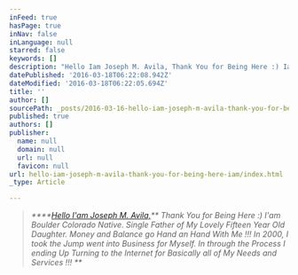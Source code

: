 ```yaml
---
inFeed: true
hasPage: true
inNav: false
inLanguage: null
starred: false
keywords: []
description: "Hello Iam Joseph M. Avila, Thank You for Being Here :) Iam \_Boulder Colorado Native. Single Father of My Lovely Fifteen Year Old Duaghter. Money and Balance go Hand an Hand With Me !!! In 2000, I took the Jump went into Business for Myself. In through the Process I ending Up Turning to the Inernet for Basicaly all of My Needs and Services !!!\_"
datePublished: '2016-03-18T06:22:08.942Z'
dateModified: '2016-03-18T06:22:05.694Z'
title: ''
author: []
sourcePath: _posts/2016-03-16-hello-iam-joseph-m-avila-thank-you-for-being-here-iam.md
published: true
authors: []
publisher:
  name: null
  domain: null
  url: null
  favicon: null
url: hello-iam-joseph-m-avila-thank-you-for-being-here-iam/index.html
_type: Article

---
```

> _****[Hello I'am Joseph M. Avila,][0]** Thank You for Being Here :) I'am  Boulder Colorado Native. Single Father of My Lovely Fifteen Year Old Daughter. Money and Balance go Hand an Hand With Me !!! In 2000, I took the Jump went into Business for Myself. In through the Process I ending Up Turning to the Internet for Basically all of My Needs and Services !!! **_



[0]: https://www.facebook.com/joseph.m.avila